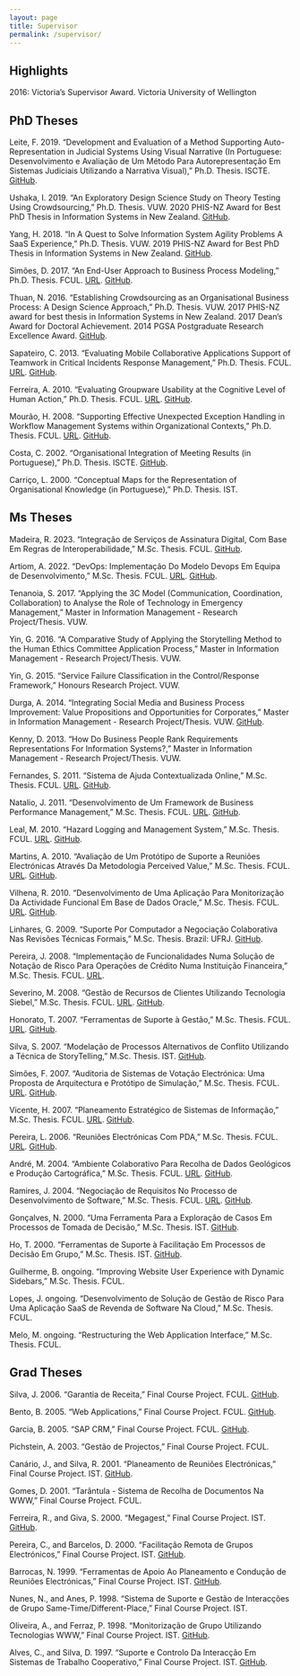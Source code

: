 ```yaml
---
layout: page
title: Supervisor
permalink: /supervisor/
---
```




Highlights
----------

2016: Victoria’s Supervisor Award. Victoria University of Wellington

PhD Theses
----------


Leite, F. 2019. “Development and Evaluation of a Method Supporting Auto-Representation in Judicial Systems Using Visual Narrative (In Portuguese: Desenvolvimento e Avaliação de Um Método Para Autorepresentação Em Sistemas Judiciais Utilizando a Narrativa Visual),” Ph.D. Thesis. ISCTE. [GitHub](https://paantunes.github.io/assets/pdf/T38.pdf).

Ushaka, I. 2019. “An Exploratory Design Science Study on Theory Testing Using Crowdsourcing,” Ph.D. Thesis. VUW. 2020 PHIS-NZ Award for Best PhD Thesis in Information Systems in New Zealand. [GitHub](https://paantunes.github.io/assets/pdf/T37.pdf).

Yang, H. 2018. “In A Quest to Solve Information System Agility Problems A SaaS Experience,” Ph.D. Thesis. VUW. 2019 PHIS-NZ Award for Best PhD Thesis in Information Systems in New Zealand. [GitHub](https://paantunes.github.io/assets/pdf/T36.pdf).

Simões, D. 2017. “An End-User Approach to Business Process Modeling,” Ph.D. Thesis. FCUL. [URL](http://hdl.handle.net/10451/28485). [GitHub](https://paantunes.github.io/assets/pdf/T35.pdf).

Thuan, N. 2016. “Establishing Crowdsourcing as an Organisational Business Process: A Design Science Approach,” Ph.D. Thesis. VUW. 2017 PHIS-NZ award for best thesis in Information Systems in New Zealand. 2017 Dean’s Award for Doctoral Achievement. 2014 PGSA Postgraduate Research Excellence Award. [GitHub](https://paantunes.github.io/assets/pdf/T34.pdf).

Sapateiro, C. 2013. “Evaluating Mobile Collaborative Applications Support of Teamwork in Critical Incidents Response Management,” Ph.D. Thesis. FCUL. [URL](https://biblios.ciencias.ulisboa.pt/detalhes/58244). [GitHub](https://paantunes.github.io/assets/pdf/T32.pdf).

Ferreira, A. 2010. “Evaluating Groupware Usability at the Cognitive Level of Human Action,” Ph.D. Thesis. FCUL. [URL](http://hdl.handle.net/10451/2416). [GitHub](https://paantunes.github.io/assets/pdf/T27.pdf).

Mourão, H. 2008. “Supporting Effective Unexpected Exception Handling in Workflow Management Systems within Organizational Contexts,” Ph.D. Thesis. FCUL. [URL](http://hdl.handle.net/10451/1677). [GitHub](https://paantunes.github.io/assets/pdf/T22.pdf).

Costa, C. 2002. “Organisational Integration of Meeting Results (in Portuguese),” Ph.D. Thesis. ISCTE. [GitHub](https://paantunes.github.io/assets/pdf/T11.pdf).

Carriço, L. 2000. “Conceptual Maps for the Representation of Organisational Knowledge (in Portuguese),” Ph.D. Thesis. IST.


Ms Theses
---------


Madeira, R. 2023. “Integração de Serviços de Assinatura Digital, Com Base Em Regras de Interoperabilidade,” M.Sc. Thesis. FCUL. [GitHub](https://paantunes.github.io/assets/pdf/T40.pdf).

Artiom, A. 2022. “DevOps: Implementação Do Modelo Devops Em Equipa de Desenvolvimento,” M.Sc. Thesis. FCUL. [URL](http://hdl.handle.net/10451/56773). [GitHub](https://paantunes.github.io/assets/pdf/T39.pdf).

Tenanoia, S. 2017. “Applying the 3C Model (Communication, Coordination, Collaboration) to Analyse the Role of Technology in Emergency Management,” Master in Information Management - Research Project/Thesis. VUW.

Yin, G. 2016. “A Comparative Study of Applying the Storytelling Method to the Human Ethics Committee Application Process,” Master in Information Management - Research Project/Thesis. VUW.

Yin, G. 2015. “Service Failure Classification in the Control/Response Framework,” Honours Research Project. VUW.

Durga, A. 2014. “Integrating Social Media and Business Process Improvement: Value Propositions and Opportunities for Corporates,” Master in Information Management - Research Project/Thesis. VUW. [GitHub](https://paantunes.github.io/assets/pdf/T33.pdf).

Kenny, D. 2013. “How Do Business People Rank Requirements Representations For Information Systems?,” Master in Information Management - Research Project/Thesis. VUW.

Fernandes, S. 2011. “Sistema de Ajuda Contextualizada Online,” M.Sc. Thesis. FCUL. [URL](http://hdl.handle.net/10451/8048). [GitHub](https://paantunes.github.io/assets/pdf/T31.pdf).

Natalio, J. 2011. “Desenvolvimento de Um Framework de Business Performance Management,” M.Sc. Thesis. FCUL. [URL](http://hdl.handle.net/10451/9151). [GitHub](https://paantunes.github.io/assets/pdf/T30.pdf).

Leal, M. 2010. “Hazard Logging and Management System,” M.Sc. Thesis. FCUL. [URL](http://hdl.handle.net/10451/5511). [GitHub](https://paantunes.github.io/assets/pdf/T28.pdf).

Martins, A. 2010. “Avaliação de Um Protótipo de Suporte a Reuniões Electrónicas Através Da Metodologia Perceived Value,” M.Sc. Thesis. FCUL. [URL](http://hdl.handle.net/10451/4623). [GitHub](https://paantunes.github.io/assets/pdf/T26.pdf).

Vilhena, R. 2010. “Desenvolvimento de Uma Aplicação Para Monitorização Da Actividade Funcional Em Base de Dados Oracle,” M.Sc. Thesis. FCUL. [URL](http://hdl.handle.net/10451/5490). [GitHub](https://paantunes.github.io/assets/pdf/T25.pdf).

Linhares, G. 2009. “Suporte Por Computador a Negociação Colaborativa Nas Revisões Técnicas Formais,” M.Sc. Thesis. Brazil: UFRJ. [GitHub](https://paantunes.github.io/assets/pdf/T29.pdf).

Pereira, J. 2008. “Implementação de Funcionalidades Numa Solução de Notação de Risco Para Operações de Crédito Numa Instituição Financeira,” M.Sc. Thesis. FCUL. [URL](http://hdl.handle.net/10451/6212).

Severino, M. 2008. “Gestão de Recursos de Clientes Utilizando Tecnologia Siebel,” M.Sc. Thesis. FCUL. [URL](http://hdl.handle.net/10451/15239). [GitHub](https://paantunes.github.io/assets/pdf/T24.pdf).

Honorato, T. 2007. “Ferramentas de Suporte à Gestão,” M.Sc. Thesis. FCUL. [URL](https://biblios.ciencias.ulisboa.pt/detalhes/58238). [GitHub](https://paantunes.github.io/assets/pdf/T20.pdf).

Silva, S. 2007. “Modelação de Processos Alternativos de Conflito Utilizando a Técnica de StoryTelling,” M.Sc. Thesis. IST. [GitHub](https://paantunes.github.io/assets/pdf/T18.pdf).

Simões, F. 2007. “Auditoria de Sistemas de Votação Electrónica: Uma Proposta de Arquitectura e Protótipo de Simulação,” M.Sc. Thesis. FCUL. [URL](https://biblios.ciencias.ulisboa.pt/detalhes/33142). [GitHub](https://paantunes.github.io/assets/pdf/T19.pdf).

Vicente, H. 2007. “Planeamento Estratégico de Sistemas de Informação,” M.Sc. Thesis. FCUL. [URL](https://biblios.ciencias.ulisboa.pt/detalhes/58237). [GitHub](https://paantunes.github.io/assets/pdf/T21.pdf).

Pereira, L. 2006. “Reuniões Electrónicas Com PDA,” M.Sc. Thesis. FCUL. [URL](https://biblios.ciencias.ulisboa.pt/detalhes/58239). [GitHub](https://paantunes.github.io/assets/pdf/T16.pdf).

André, M. 2004. “Ambiente Colaborativo Para Recolha de Dados Geológicos e Produção Cartográfica,” M.Sc. Thesis. FCUL. [URL](https://biblios.ciencias.ulisboa.pt/detalhes/58240). [GitHub](https://paantunes.github.io/assets/pdf/T12.pdf).

Ramires, J. 2004. “Negociação de Requisitos No Processo de Desenvolvimento de Software,” M.Sc. Thesis. FCUL. [URL](https://biblios.ciencias.ulisboa.pt/detalhes/33373). [GitHub](https://paantunes.github.io/assets/pdf/T13.pdf).

Gonçalves, N. 2000. “Uma Ferramenta Para a Exploração de Casos Em Processos de Tomada de Decisão,” M.Sc. Thesis. IST. [GitHub](https://paantunes.github.io/assets/pdf/T07.pdf).

Ho, T. 2000. “Ferramentas de Suporte à Facilitação Em Processos de Decisão Em Grupo,” M.Sc. Thesis. IST. [GitHub](https://paantunes.github.io/assets/pdf/T06.pdf).

Guilherme, B. ongoing. “Improving Website User Experience with Dynamic Sidebars,” M.Sc. Thesis. FCUL.

Lopes, J. ongoing. “Desenvolvimento de Solução de Gestão de Risco Para Uma Aplicação SaaS de Revenda de Software Na Cloud,” M.Sc. Thesis. FCUL.

Melo, M. ongoing. “Restructuring the Web Application Interface,” M.Sc. Thesis. FCUL.



Grad Theses
-----------



Silva, J. 2006. “Garantia de Receita,” Final Course Project. FCUL. [GitHub](https://paantunes.github.io/assets/pdf/T17.pdf).

Bento, B. 2005. “Web Applications,” Final Course Project. FCUL. [GitHub](https://paantunes.github.io/assets/pdf/T15.pdf).

Garcia, B. 2005. “SAP CRM,” Final Course Project. FCUL. [GitHub](https://paantunes.github.io/assets/pdf/T14.pdf).

Pichstein, A. 2003. “Gestão de Projectos,” Final Course Project. FCUL.

Canário, J., and Silva, R. 2001. “Planeamento de Reuniões Electrónicas,” Final Course Project. IST. [GitHub](https://paantunes.github.io/assets/pdf/T10.pdf).

Gomes, D. 2001. “Tarântula - Sistema de Recolha de Documentos Na WWW,” Final Course Project. FCUL.

Ferreira, R., and Giva, S. 2000. “Megagest,” Final Course Project. IST. [GitHub](https://paantunes.github.io/assets/pdf/T08.pdf).

Pereira, C., and Barcelos, D. 2000. “Facilitação Remota de Grupos Electrónicos,” Final Course Project. IST. [GitHub](https://paantunes.github.io/assets/pdf/T09.pdf).

Barrocas, N. 1999. “Ferramentas de Apoio Ao Planeamento e Condução de Reuniões Electrónicas,” Final Course Project. IST. [GitHub](https://paantunes.github.io/assets/pdf/T05.pdf).

Nunes, N., and Anes, P. 1998. “Sistema de Suporte e Gestão de Interacções de Grupo Same-Time/Different-Place,” Final Course Project. IST.

Oliveira, A., and Ferraz, P. 1998. “Monitorização de Grupo Utilizando Tecnologias WWW,” Final Course Project. IST. [GitHub](https://paantunes.github.io/assets/pdf/T03.pdf).

Alves, C., and Silva, D. 1997. “Suporte e Controlo Da Interacção Em Sistemas de Trabalho Cooperativo,” Final Course Project. IST. [GitHub](https://paantunes.github.io/assets/pdf/T04.pdf).
